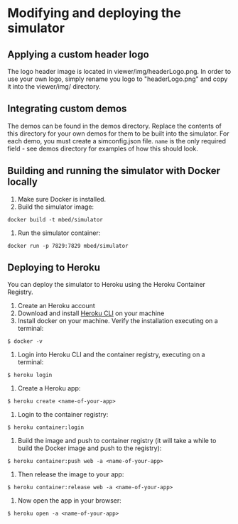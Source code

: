 # Modifying and deploying the simulator

## Applying a custom header logo

The logo header image is located in viewer/img/headerLogo.png. In order to use
your own logo, simply rename you logo to "headerLogo.png" and copy it into the
viewer/img/ directory.

## Integrating custom demos

The demos can be found in the demos directory. Replace the contents of this
directory for your own demos for them to be built into the simulator. For each
demo, you must create a simconfig.json file. `name` is the only required field
\- see demos directory for examples of how this should look.

## Building and running the simulator with Docker locally

1. Make sure Docker is installed.
1. Build the simulator image:
```
docker build -t mbed/simulator
```
1. Run the simulator container:
```
docker run -p 7829:7829 mbed/simulator
```

## Deploying to Heroku

You can deploy the simulator to Heroku using the Heroku Container Registry.

1. Create an Heroku account
1. Download and install [Heroku CLI](https://devcenter.heroku.com/articles/heroku-cli)
on your machine
1. Install docker on your machine. Verify the installation executing on a
terminal:
```
$ docker -v
```
1. Login into Heroku CLI and the container registry, executing on a terminal:
```
$ heroku login
```
1. Create a Heroku app:
```
$ heroku create <name-of-your-app>
```
1. Login to the container registry:
```
$ heroku container:login
```
1. Build the image and push to container registry (it will take a while to build the Docker image and push to the registry):
```
$ heroku container:push web -a <name-of-your-app>
```
1. Then release the image to your app:
```
$ heroku container:release web -a <name-of-your-app>
```
1. Now open the app in your browser:
```
$ heroku open -a <name-of-your-app>
```

